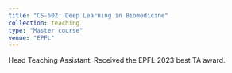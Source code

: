 ```yaml
---
title: "CS-502: Deep Learning in Biomedicine"
collection: teaching
type: "Master course"
venue: "EPFL"
---
```


Head Teaching Assistant. Received the EPFL 2023 best TA award.
